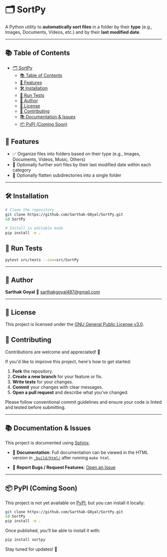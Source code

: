 # 🗂️ SortPy

A Python utility to **automatically sort files** in a folder by their **type** (e.g., Images, Documents, Videos, etc.) and by their **last modified date**.

---

## 📚 Table of Contents
- [🗂️ SortPy](#️-sortpy)
  - [📚 Table of Contents](#-table-of-contents)
  - [🚀 Features](#-features)
  - [🛠️ Installation](#️-installation)
  - [🧪 Run Tests](#-run-tests)
  - [👤 Author](#-author)
  - [📄 License](#-license)
  - [🤝 Contributing](#-contributing)
  - [📚 Documentation \& Issues](#-documentation--issues)
  - [📦 PyPI (Coming Soon)](#-pypi-coming-soon)

## 🚀 Features

- ✅ Organize files into folders based on their type (e.g., Images, Documents, Videos, Music, Others)
- 📅 Optionally further sort files by their last modified date within each category
- 📁 Optionally flatten subdirectories into a single folder

---

## 🛠️ Installation

```bash
# Clone the repository
git clone https://github.com/Sarthak-G0yal/SortPy.git
cd SortPy

# Install in editable mode
pip install -e .
```

## 🧪 Run Tests

```bash
pytest src/tests --cov=src/SortPy
```

---

## 👤 Author

**Sarthak Goyal**
📧 [sarthakgoyal487@gmail.com](mailto:sarthakgoyal487@gmail.com)

---

## 📄 License

This project is licensed under the [GNU General Public License v3.0](LICENSE).

## 🤝 Contributing

Contributions are welcome and appreciated! 🎉

If you'd like to improve this project, here's how to get started:

1. **Fork** the repository.  
2. **Create a new branch** for your feature or fix.  
3. **Write tests** for your changes.  
4. **Commit** your changes with clear messages.  
5. **Open a pull request** and describe what you’ve changed.

Please follow conventional commit guidelines and ensure your code is linted and tested before submitting.

---

## 📚 Documentation & Issues

This project is documented using [Sphinx](https://www.sphinx-doc.org/).

- 📖 **Documentation**: Full documentation can be viewed in the HTML version in [`_build/html/`](./_build/html/index.html) after running `make html`.

- 🐛 **Report Bugs / Request Features**: [Open an Issue](https://github.com/Sarthak-G0yal/SortPy/issues)

---

## 📦 PyPI (Coming Soon)

This project is not yet available on [PyPI](https://pypi.org), but you can install it locally:

```bash
git clone https://github.com/Sarthak-G0yal/SortPy.git
cd SortPy
pip install -e .
```

Once published, you’ll be able to install it with:

```bash
pip install sortpy
```

Stay tuned for updates! 🚀